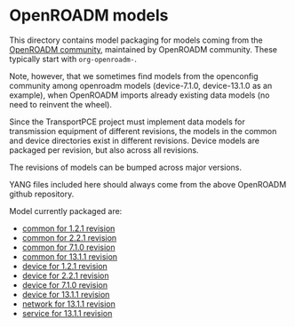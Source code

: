 # OpenROADM models

This directory contains model packaging for models coming from
the [OpenROADM community](https://github.com/OpenROADM/OpenROADM_MSA_Public), maintained by OpenROADM community. These
typically start with `org-openroadm-`.

Note, however, that we sometimes find models from the openconfig community among openroadm models (device-7.1.0,
device-13.1.0 as an example), when OpenROADM imports already existing data models (no need to reinvent the wheel).

Since the TransportPCE project must implement data models for transmission equipment of different revisions, the models
in the common and device directories exist in different revisions. Device models are packaged per revision, but also
across all revisions.

The revisions of models can be bumped across major versions.

YANG files included here should always come from the above OpenROADM github repository.

Model currently packaged are:

- [common for 1.2.1 revision](common-1.2.1)
- [common for 2.2.1 revision](common-2.2.1)
- [common for 7.1.0 revision](common-7.1.0)
- [common for 13.1.1 revision](common-13.1.1)
- [device for 1.2.1 revision](device-1.2.1)
- [device for 2.2.1 revision](device-2.2.1)
- [device for 7.1.0 revision](device-7.1.0)
- [device for 13.1.1 revision](device-13.1.1)
- [network for 13.1.1 revision](network-13.1.1)
- [service for 13.1.1 revision](service-13.1.1)